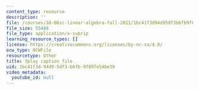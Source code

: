 ```yaml
---
content_type: resource
description: ''
file: /courses/18-06sc-linear-algebra-fall-2011/1bc41f3d94d95df3b6fb9f897e54be39_QuZL5IKpO_U.vtt
file_size: 55488
file_type: application/x-subrip
learning_resource_types: []
license: https://creativecommons.org/licenses/by-nc-sa/4.0/
ocw_type: OCWFile
resourcetype: Other
title: 3play caption file
uid: 1bc41f3d-94d9-5df3-b6fb-9f897e54be39
video_metadata:
  youtube_id: null
---
```

